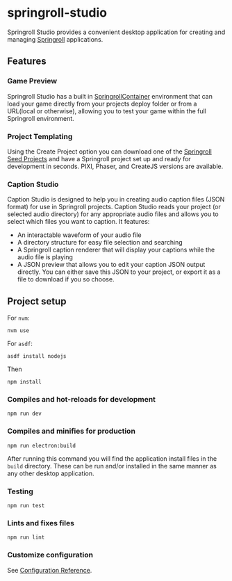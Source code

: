 # springroll-studio

Springroll Studio provides a convenient desktop application for creating and managing [Springroll](https://github.com/SpringRoll/SpringRoll) applications.

## Features

### Game Preview
Springroll Studio has a built in [SpringrollContainer](https://github.com/SpringRoll/SpringRollContainer) environment that can load your game directly from your projects deploy folder or from a URL(local or otherwise), allowing you to test your game within the full Springroll environment.

### Project Templating
Using the Create Project option you can download one of the [Springroll Seed Projects](https://github.com/SpringRoll/Springroll-Seed) and have a Springroll project set up and ready for development in seconds. PIXI, Phaser, and CreateJS versions are available.

### Caption Studio
Caption Studio is designed to help you in creating audio caption files (JSON format) for use in Springroll projects. Caption Studio reads your project (or selected audio directory) for any appropriate audio files and allows you to select which files you want to caption. It features:
- An interactable waveform of your audio file
- A directory structure for easy file selection and searching
- A Springroll caption renderer that will display your captions while the audio file is playing
- A JSON preview that allows you to edit your caption JSON output directly. You can either save this JSON to your project, or export it as a file to download if you so choose.

###

## Project setup
For `nvm`:
```
nvm use
```

For `asdf`:
```
asdf install nodejs
```

Then
```
npm install
```

### Compiles and hot-reloads for development
```
npm run dev
```

### Compiles and minifies for production
```
npm run electron:build
```

After running this command you will find the application install files in the `build` directory. These can be run and/or installed in the same manner as any other desktop application.

### Testing
```
npm run test
```

### Lints and fixes files
```
npm run lint
```


### Customize configuration
See [Configuration Reference](https://cli.vuejs.org/config/).
